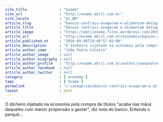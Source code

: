 ```yaml
---
site_title               : "Exame"
site_url                 : "http://exame.abril.com.br"
site_locale              : "pt_BR"
article_slug             : "bancos-centrais-exageram-e-alimentam-desigualdade-diz-citi"
article_title            : "Bancos centrais exageram e alimentam desigualdade, diz Citi"
article_image            : "https://abrilexame.files.wordpress.com/2016/09/size_960_16_9_ilustracao_mostra_o_presidente_do_bce_mario_draghi_entrando_pelo_cano_em_uma_alusao_ao_jogo_super_mario.jpg?quality=70&strip=all&w=960"
article_url              : "http://exame.abril.com.br/economia/bancos-centrais-exageram-e-alimentam-desigualdade-diz-citi/"
article_published_at     : "2016-09-08T18:40:57-03:00"
article_description      : "O dinheiro injetado na economia pela compra de títulos 'acaba nas mãos daqueles com menor propensão a gastar', diz nota do banco. Entenda o porquê..."
article_author_name      : "João Pedro Caleiro"
article_author_image     : null
article_author_biography : null
article_author_profile   : "http://exame.abril.com.br/author/joaopedrocaleiro/"
article_author_facebook  : null
article_author_twitter   : null
category                 : ['economy']
tags                     : ['Exame']
permalink                : "/:categories/bancos-centrais-exageram-e-alimentam-desigualdade-diz-citi/"
layout                   : post
---
```


O dinheiro injetado na economia pela compra de títulos "acaba nas mãos daqueles com menor propensão a gastar", diz nota do banco. Entenda o porquê...
